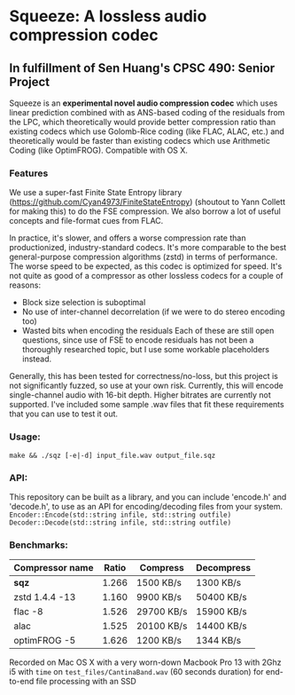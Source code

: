 # Squeeze: A lossless audio compression codec
## In fulfillment of Sen Huang's CPSC 490: Senior Project

Squeeze is an **experimental novel audio compression codec** which uses linear prediction combined with
as ANS-based coding of the residuals from the LPC, which theoretically would provide better compression ratio
than existing codecs which use Golomb-Rice coding (like FLAC, ALAC, etc.) and theoretically would be faster
than existing codecs which use Arithmetic Coding (like OptimFROG). Compatible with OS X.

### Features
We use a super-fast Finite State Entropy library (https://github.com/Cyan4973/FiniteStateEntropy) (shoutout to Yann Collett for making this)
to do the FSE compression. We also borrow a lot of useful concepts and file-format cues from FLAC.

In practice, it's slower, and offers a worse compression rate than productionized, industry-standard codecs. It's more comparable to the best general-purpose compression algorithms (zstd) in terms of performance. The worse speed
to be expected, as this codec is optimized for speed. It's not quite as good of a compressor as other lossless
codecs for a couple of reasons:
- Block size selection is suboptimal
- No use of inter-channel decorrelation (if we were to do stereo encoding too)
- Wasted bits when encoding the residuals
Each of these are still open questions, since use of FSE to encode residuals has not been a thoroughly researched
topic, but I use some workable placeholders instead.

Generally, this has been tested for correctness/no-loss, but this project is not
significantly fuzzed, so use at your own risk. Currently, this will encode single-channel audio with 16-bit depth. Higher bitrates are currently not supported. I've included some sample .wav files that fit these requirements that you can use to test it out.

### Usage:
`make && ./sqz [-e|-d] input_file.wav output_file.sqz`

### API:
This repository can be built as a library, and you can include 'encode.h' and 'decode.h',
to use as an API for encoding/decoding files from your system.
`Encoder::Encode(std::string infile, std::string outfile)`
`Decoder::Decode(std::string infile, std::string outfile)`

### Benchmarks:

| Compressor name         | Ratio  |  Compress    |  Decompress  |
| ---------------         |--------|--------------|--------------|
| **sqz**                 | 1.266  |   1500 KB/s  |   1300 KB/s  |
| zstd 1.4.4 -13          | 1.160  |   9900 KB/s  |   50400 KB/s |
| flac -8                 | 1.526  |   29700 KB/s |   15900 KB/s |
| alac                    | 1.525  |   20100 KB/s |   14400 KB/s |
| optimFROG -5            | 1.626  |   1200 KB/s  |   1344 KB/s  |

Recorded on Mac OS X with a very worn-down Macbook Pro 13 with 2Ghz i5 with `time` on
`test_files/CantinaBand.wav` (60 seconds duration) for end-to-end file processing with an SSD